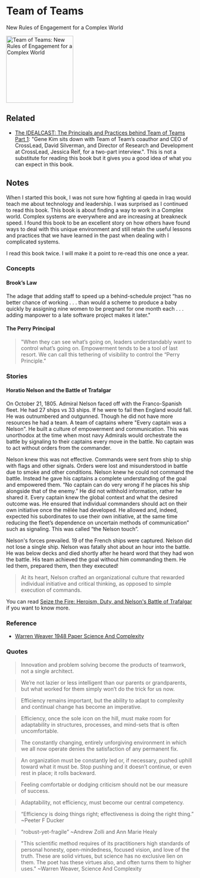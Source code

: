 # Team of Teams

New Rules of Engagement for a Complex World

<a href="https://www.amazon.com/Team-of-Teams-audiobook/dp/B00UVW4RV0">
<img src="https://m.media-amazon.com/images/I/51-DGYCqHYL.jpg" alt="Team of Teams: New Rules of Engagement for a Complex World" style="height:180px;1px solid black"/>
</a>

## Related

- [The IDEALCAST: The Principals and Practices behind Team of Teams Part 1](https://itrevolution.com/podcast/the-idealcast-episode-11/): "Gene Kim sits down with Team of Team’s coauthor and CEO of CrossLead, David Silverman, and Director of Research and Development at CrossLead, Jessica Reif, for a two-part interview.".  This is not a substitute for reading this book but it gives you a good idea of what you can expect in this book.

## Notes

When I started this book, I was not sure how fighting al qaeda in Iraq would teach me about technology and leadership. I was surprised as I continued to read this book. This book is about finding a way to work in a Complex world. Complex systems are everywhere and are increasing at breakneck speed. I found this book to be an excellent story on how others have found ways to deal with this unique environment and still retain the useful lessons and practices that we have learned in the past when dealing with I complicated systems.

I read this book twice.  I will make it a point to re-read this one once a year.

### Concepts

#### Brook’s Law

The adage that adding staff to speed up a behind-schedule project “has no better chance of working . . . than would a scheme to produce a baby quickly by assigning nine women to be pregnant for one month each . . . adding manpower to a late software project makes it later."

#### The Perry Principal

> "When they can see what’s going on, leaders understandably want to control what’s going on. Empowerment tends to be a tool of last resort. We can call this tethering of visibility to control the “Perry Principle.”


### Stories

#### Horatio Nelson and the Battle of Trafalgar

On October 21, 1805. Admiral Nelson faced off with the Franco-Spanish fleet.  He had 27 ships vs 33 ships. If he were to fail then England would fall.  He was outnumbered and outgunned.  Though he did not have more
resources he had a team.  A team of captains where "Every captain was a Nelson".  He built a culture of empowerment and communication.  This was unorthodox at the time when most navy Admirals would orchestrate the battle by signaling to their captains every move in the battle.  No captain was to act without orders from the commander.
 
Nelson knew this was not effective.  Commands were sent from ship to ship with flags and other signals.  Orders were lost and misunderstood in battle due to smoke and other conditions.   Nelson knew he could not command the battle.  Instead he gave his captains a complete understanding of the goal and empowered them.  “No captain can do very wrong if he places his ship alongside that of the enemy.”  He did not withhold information, rather he shared it.  Every captain knew the global context and what the desired outcome was.  He ensured that individual commanders should act on their own initiative once the mêlée had developed.  He allowed and, indeed, expected his subordinates to use their own initiative, at the same time reducing the fleet’s dependence on uncertain methods of communication” such as signaling.  This was called “the Nelson touch”.
 
Nelson's forces prevailed.  19 of the French ships were captured.  Nelson did not lose a single ship.  Nelson was fatally shot about an hour into the battle.  He was below decks and died shortly after he heard word that they had won the battle.  His team achieved the goal without him commanding them.  He led them, prepared them, then they executed!

> At its heart, Nelson crafted an organizational culture that rewarded individual initiative and critical thinking, as opposed to simple execution of commands.

You can read [Seize the Fire: Heroism, Duty, and Nelson's Battle of Trafalgar](https://www.amazon.com/Seize-Fire-Heroism-Nelsons-Trafalgar/dp/0060753625) if you want to know more.


### Reference

- [Warren Weaver 1948 Paper Science And Complexity](https://fernandonogueiracosta.files.wordpress.com/2015/08/warren-weaver-science-and-complexity-1948.pdf)


### Quotes

> Innovation and problem solving become the products of teamwork, not a single architect.

> We’re not lazier or less intelligent than our parents or grandparents, but what worked for them simply won’t do the trick for us now.

> Efficiency remains important, but the ability to adapt to complexity and continual change has become an imperative.

> Efficiency, once the sole icon on the hill, must make room for adaptability in structures, processes, and mind-sets that is often uncomfortable.

> The constantly changing, entirely unforgiving environment in which we all now operate denies the satisfaction of any permanent fix.

> An organization must be constantly led or, if necessary, pushed uphill toward what it must be. Stop pushing and it doesn’t continue, or even rest in place; it rolls backward.

> Feeling comfortable or dodging criticism should not be our measure of success.

> Adaptability, not efficiency, must become our central competency.


> “Efficiency is doing things right; effectiveness is doing the right thing.” ~Peeter F Ducker

> “robust-yet-fragile” ~Andrew Zolli and Ann Marie Healy

> "This scientific method requires of its practitioners high standards of
personal honesty, open-mindedness, focused vision, and love of the truth. These
are solid virtues, but science has no exclusive lien on them. The poet has these
virtues also, and often turns them to higher uses." ~Warren Weaver, Science And Complexity

